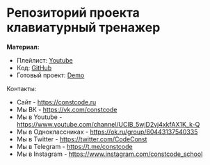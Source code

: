 # Репозиторий проекта клавиатурный тренажер

**Материал:**

- Плейлист: [Youtube](https://www.youtube.com/playlist?list=PL9mlH9etz6DxbZB8Jemj7AIHMJG26aR7o)
- Код: [GitHub](https://github.com/ConstCodeShool/intensive-keyboard-gym)
- Готовый проект: [Demo](https://constcodeshool.github.io/intensive-keyboard-gym/)

Контакты:

- Сайт - https://constcode.ru
- Мы ВК - https://vk.com/constcode
- Мы в Youtube - https://www.youtube.com/channel/UCIB_5wjD2vj4xkfAX1K_k-Q
- Мы в Одноклассниках - https://ok.ru/group/60443137540335
- Мы в Twitter - https://twitter.com/CodeConst
- Мы в Telegram - https://t.me/constcode
- Мы в Instagram - https://www.instagram.com/constcode_school
